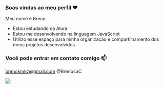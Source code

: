 ### Boas vindas ao meu perfil ❤️
 Meu nome é Breno

- Estou estudando na Alura
- Estou me desenvolvendo na linguagem JavaScript
- Utilizo esse espaço para minha organização e compartilhamento dos meus projetos desenvolvidos

### Você pode entrar em contato comigo 📫

brenokmkz@gmail.com
@BrenocaC


![](https://itunes.apple.com/app/apple-store/id917932200?pt=39040802&ct=Media1GIFV2&mt=8)



